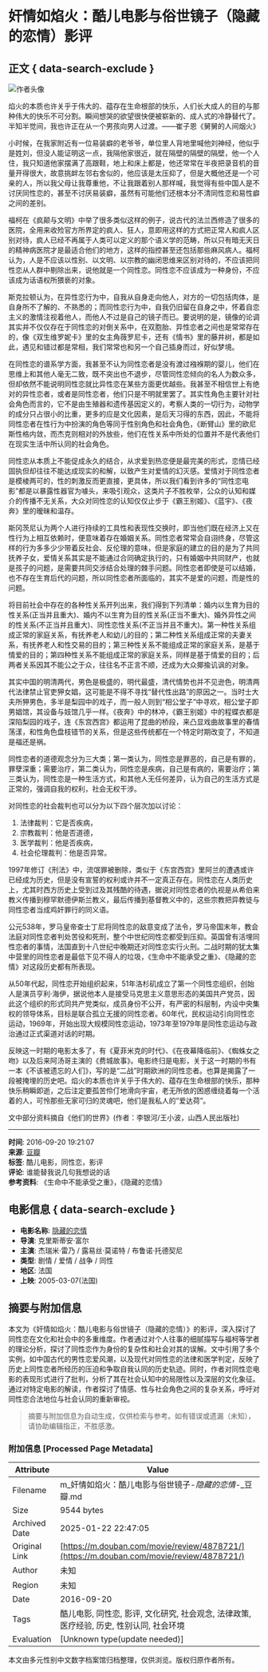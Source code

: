 # 奸情如焰火：酷儿电影与俗世镜子（隐藏的恋情）影评

## 正文 { data-search-exclude }


![作者头像](https://img1.doubanio.com/icon/u2006789-28.jpg)

焰火的本质也许关乎于伟大的、蕴存在生命根部的快乐，人们长大成人的目的与那种伟大的快乐不可分割。瞬间想哭的欲望很快便被崭新的、成人式的冷静替代了。半知半觉间，我也许正在从一个男孩向男人过渡。——崔子恩《舅舅的人间烟火》

小时候，在我家附近有一位易装癖的老爷爷，单位里人背地里喊他刘神经，他似乎是姓刘，但没人能证明这一点，我隔他家很近，就在隔壁的隔壁的隔壁，他一个人住，我只知道他家摆满了高跟鞋，地上和床上都是，他还常常在半夜把录音机的音量开得很大，故意挑衅左邻右舍似的，他应该是太压抑了，但是大概他还是一个可亲的人，所以我父母让我尊重他，不让我跟着别人那样喊，我觉得有些中国人是不讨厌同性恋的，甚至不讨厌易装癖，虽然有可能他们还根本分不清同性恋和易性癖之间的差别。

福柯在《疯颠与文明》中举了很多类似这样的例子，说古代的法兰西修造了很多的医院，全用来收殓官方所界定的疯人、狂人，意即用这样的方式把正常人和疯人区别对待，疯人已经不再属于人类可以定义的那个语义学的范畴，所以只有暗无天日的精神病医院才是最适合他们的地方，这样的指控甚至还包括那些麻风病人。福柯认为，人是不应该以性别、以文明、以宗教的幽闭思维来区别对待的，不应该把同性恋从人群中剔除出来，说他就是一个同性恋。同性恋不应该成为一种身份，不应该成为话语权所猥亵的对象。

斯克拉顿认为，在异性恋行为中，自我从自身走向他人，对方的一切包括肉体，是自身所不了解的、不熟悉的；而同性恋行为中，自我仍旧留在自身之中，怀着自恋主义的激情注视着他人，而他人不过是自己的镜子而已。要说明的是，镜像的论调其实并不仅仅存在于同性恋的对倒关系中，在双胞胎、异性恋者之间也是常常存在的，像《双生维罗妮卡》里的女主角薇罗尼卡，还有《情书》里的藤井树，都是如此，遇见和错过都是常相，我们常常也和另一个自己插身而过，好似梦境。

在同性恋的谱系学方面，我甚至不认为同性恋者是没有渡过襁褓期的婴儿，他们在思维上和其他人毫无二致，既不突出也不退步，尽管同性恋倾向的名人为数众多，但却依然不能说明同性恋就比异性恋在某些方面更优越些。我甚至不相信世上有绝对的异性恋者，或者是同性恋者，他们只是不明就里罢了。其实性角色主要针对社会角色而言的，它不是由生殖器和遗传基因定义的，考察人类的一切行为，动物学的成分只占很小的比重，更多的应是文化因素，是后天习得的东西，因此，不能将同性恋者在性行为中扮演的角色等同于性别角色和社会角色，《断臂山》里的欧尼斯性格内敛，而杰克则相对的外放些，他们在性关系中所处的位置并不是代表他们在现实生活中所认同的社会角色。

同性恋从本质上不能促成永久的结合，从求爱到热恋便是最完美的形式，恋情已经固执但却往往不能达成现实的和解，以致产生对爱情的幻灭感。爱情对于同性恋者是模棱两可的，性的刺激反而更直接，更具体，所以我们看到许多的“同性恋电影”都是以暴露性器官为噱头，来吸引观众，这类片子不胜枚举，公众的认知和媒介的传播不无关系，大众对同性恋的认知仅仅止步于《霸王别姬》、《蓝宇》、《夜奔》里的暧昧和温存。

斯冈茨尼认为两个人进行持续的工具性和表现性交换时，即当他们既在经济上又在性行为上相互依赖时，便意味着存在婚姻关系。同性恋者常常会自诩终身，尽管这样的行为多多少少带着反社会、反伦理的意味，但是家庭的建立的目的是为了共同抚养子女，爱情关系其实是不能通过合同确定执行的，只有婚姻中共同财产，也就是孩子的问题，是需要共同交涉结合处理的棘手问题。同性恋者即使是可以结婚，也不存在生育后代的问题，所以同性恋者所面临的，其实不是爱的问题，而是性的问题。

将目前社会中存在的各种性关系开列出来，我们得到下列清单：婚内以生育为目的性关系(正当并且重大)、婚内不以生育为目的性关系(正当不重大)、婚外异性之间的性关系(不正当并且重大)、同性恋性关系(不正当并且不重大)。第一种性关系组成正常的家庭关系，有抚养老人和幼儿的目的；第二种性关系组成正常的夫妻关系，有抚养老人和性交易的目的；第三种性关系不能组成正常的家庭关系，是基于情爱的目的；第四种性关系不能组成正常的家庭关系，同样是基于情爱的目的；后两者关系因其不能公之于众，往往名不正言不顺，还成为大众揶揄讥讽的对象。

其实中国的明清两代，男色是极盛的，明代最盛，清代情势也并不见逊色，明清两代法律禁止官吏狎女娼，这可能是不得不寻找“替代性出路”的原因之一。当时士大夫所狎男色，多半是梨园中的戏子，而一般人则到“相公堂子”中寻欢，相公堂子即男娼馆，其设备与妓馆几乎一样。《夜奔》中的林冲，《霸王别姬》中的程蝶衣都是深陷梨园的戏子，连《东宫西宫》都运用了昆曲的桥段，来凸显戏曲故事里的春情荡漾，和性角色盘枝错节的关系，但是这些传统都在一个特定时期改变了，不知道是福还是祸。

同性恋者的道德观念分为三大类；第一类认为，同性恋是罪恶的，自己是有罪的，罪孽深重；需要治疗，第二类认为，同性恋是疾病，自己是有病的，需要治疗；第三类认为，同性恋是一种生活方式，和其他人无任何差异，认为自己的生活方式是正常的，强调自我的权利，社会无权干涉。

对同性恋的社会裁判也可以分为以下四个层次加以讨论：

1. 法律裁判：它是否疾病，
2. 宗教裁判：他是否道德，
3. 医学裁判：他是否疾病，
4. 社会伦理裁判：他是否异常。

1997年修订《刑法》中，流氓罪被删除，类似于《东宫西宫》里阿兰的遭遇或许已经成为历史，但是没有宣誓的权利或许并不一定真正存在。同性恋在人类历史上，尤其时西方历史上受到过及其残酷的待遇，据说对同性恋者的仇视是从希伯来教义传播到穆罕默德伊斯兰教义，最后传播到基督教义中的，这些宗教把异教徒与同性恋者当成鸡奸罪行的同义语。

公元538年，罗马皇帝查士丁尼将同性恋的敌意变成了法令，罗马帝国末年，教会法庭对同性恋者判处苦役和死刑，整个中世纪同性恋都受到压抑。英国曾有活埋同性恋者的事情，法国直到十八世纪中晚期还对同性恋实行火刑。二战时期的犹太集中营里的同性恋者是最低下见不得人的垃圾，《生命中不能承受之重》、《隐藏的恋情》对这段历史都有所表现。

从50年代起，同性恋开始组织起来，51年洛杉矶成立了第一个同性恋组织，创始人是演员亨利·海伊，据说他本人是接受马克思主义意思形态的美国共产党员，因此这个组织的形式同共产党类似，成员身份不公开，有严密的科层制，内设中央集权的领导体系，目标是联合孤立无援的同性恋者。60年代，民权运动引向同性恋运动，1969年，开始出现大规模同性恋运动，1973年至1979年是同性恋运动与政治通过正式渠道对话的时期。

反映这一时期的电影太多了，有《夏菲米克的时代》、《在夜幕降临前》、《蜘蛛女之吻》以及后来阿汤哥主演的《费城故事》。电影终归是电影，关于这一时期的书有一本《不该被遗忘的人们》，写的是“二战”时期欧洲的同性恋者。也算是揭露了一段被掩埋的历史吧。焰火的本质也许关乎于伟大的、蕴存在生命根部的快乐，那种快乐稍瞬即逝，之后注定要孤苦伶仃地滑向宇宙，老无所依的困惑缠绕着每一个活着的人，可怜那些无家可归的灵魂吧，他们是我私人的”爱达荷”。

文中部分资料摘自《他们的世界》(作者：李银河/王小波，山西人民出版社)

---
**时间**: 2016-09-20 19:21:07  
**来源**: [豆瓣](https://www.douban.com)  
**标签**: 酷儿电影，同性恋，影评  
**评论**: 谁能替我说几句我想说的话  
**参考资料**: 《生命中不能承受之重》，《隐藏的恋情》

## 电影信息 { data-search-exclude }
- **电影名称**: [隐藏的恋情](https://movie.douban.com/subject/1946786/)
- **导演**: 克里斯蒂安·富尔
- **主演**: 杰瑞米·雷乃 / 露易丝·莫诺特 / 布鲁诺·托德契尼
- **类型**: 剧情 / 爱情 / 战争 / 同性
- **地区**: 法国
- **上映**: 2005-03-07(法国)
<!-- tcd_original_link https://m.douban.com/movie/review/4878721/ -->


## 摘要与附加信息

<!-- tcd_abstract -->
本文为《奸情如焰火：酷儿电影与俗世镜子（隐藏的恋情）》的影评，深入探讨了同性恋在文化和社会中的多重维度。作者通过对个人往事的细腻描写与福柯等学者的理论分析，探讨了同性恋作为身份的复杂性和社会对其的误解。文中引用了多个实例，如中国古代的男性恋爱风潮，以及现代对同性恋的法律和医学判定，反映了历史上同性恋者所经历的压迫和争取自我认同的历史轨迹。同时，作者对同性恋电影的表现形式进行了批判，分析了其在社会认知中的局限性以及深层的文化象征。通过对特定电影的解读，作者探讨了情感、性与社会角色之间的复杂关系，呼吁对同性恋合法地位与社会认同的重新审视。
<!-- tcd_abstract_end -->

> 摘要与附加信息为自动生成，仅供检索与参考。如有错误或遗漏（未知），请协助编辑指正，不胜感激。

### 附加信息 [Processed Page Metadata]

| Attribute       | Value                                  |
|-----------------|----------------------------------------|
| Filename        | m_奸情如焰火：酷儿电影与俗世镜子-_隐藏的恋情_-_豆瓣.md                             |
| Size            | 9544 bytes                           |
| Archived Date   | 2025-01-22 22:47:05                             |
| Original Link   | [https://m.douban.com/movie/review/4878721/](https://m.douban.com/movie/review/4878721/)                       |
| Author          | 未知                               |
| Region          | 未知                               |
| Date            | 2016-09-20                                 |
| Tags            | 酷儿电影, 同性恋, 影评, 文化研究, 社会观念, 法律政策, 医疗经验, 历史, 性别认同, 社会环境                                 |
| Evaluation            | [Unknown type(update needed)]                                 |
<!-- tcd_table_end -->

本文由多元性别中文数字档案馆归档整理，仅供浏览。版权归原作者所有。
